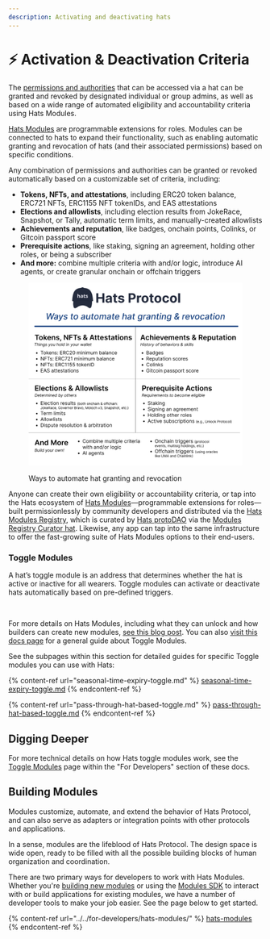```yaml
---
description: Activating and deactivating hats
---
```


# ⚡ Activation & Deactivation Criteria

The [permissions and authorities](../permissions-and-authorities/) that can be accessed via a hat can be granted and revoked by designated individual or group admins, as well as based on a wide range of automated eligibility and accountability criteria using Hats Modules.&#x20;

[Hats Modules](https://hats.mirror.xyz/xAk\_yb7dDL1OLBx8nq47Ni7V1SuiC6L6B-49u7vz520) are programmable extensions for roles. Modules can be connected to hats to expand their functionality, such as enabling automatic granting and revocation of hats (and their associated permissions) based on specific conditions.&#x20;

Any combination of permissions and authorities can be granted or revoked automatically based on a customizable set of criteria, including:

* **Tokens, NFTs, and attestations**, including ERC20 token balance, ERC721 NFTs, ERC1155 NFT tokenIDs, and EAS attestations
* **Elections and allowlists**, including election results from JokeRace, Snapshot, or Tally, automatic term limits, and manually-created allowlists
* **Achievements and reputation**, like badges, onchain points, Colinks, or Gitcoin passport score
* **Prerequisite actions**, like staking, signing an agreement, holding other roles, or being a subscriber
* **And more:** combine multiple criteria with and/or logic, introduce AI agents, or create granular onchain or offchain triggers

<figure><img src="../../.gitbook/assets/criteria summary.png" alt=""><figcaption><p>Ways to automate hat granting and revocation</p></figcaption></figure>

Anyone can create their own eligibility or accountability criteria, or tap into the Hats ecosystem of [Hats Modules](https://hats.mirror.xyz/xAk\_yb7dDL1OLBx8nq47Ni7V1SuiC6L6B-49u7vz520)—programmable extensions for roles—built permissionlessly by community developers and distributed via the [Hats Modules Registry](https://docs.hatsprotocol.xyz/for-developers/hats-modules/building-hats-modules/modules-registry), which is curated by [Hats protoDAO](https://hats.mirror.xyz/novgFmPfRzlHsJ2StKvQV48lh0CKHMLxeCBgMerrqEs) via the [Modules Registry Curator hat](https://app.hatsprotocol.xyz/trees/10/1?hatId=1.2.4.4). Likewise, any app can tap into the same infrastructure to offer the fast-growing suite of Hats Modules options to their end-users.

### Toggle Modules

A hat’s toggle module is an address that determines whether the hat is active or inactive for all wearers. Toggle modules can activate or deactivate hats automatically based on pre-defined triggers.

<figure><img src="../../.gitbook/assets/Screenshot 2023-06-28 at 3.13.01 PM.png" alt="" width="563"><figcaption></figcaption></figure>

For more details on Hats Modules, including what they can unlock and how builders can create new modules, [see this blog post](https://hats.mirror.xyz/xAk\_yb7dDL1OLBx8nq47Ni7V1SuiC6L6B-49u7vz520). You can also [visit this docs page](../../using-hats/setting-accountabilities/toggle-activating-and-deactivating-hats.md) for a general guide about Toggle Modules.

See the subpages within this section for detailed guides for specific Toggle modules you can use with Hats:

{% content-ref url="seasonal-time-expiry-toggle.md" %}
[seasonal-time-expiry-toggle.md](seasonal-time-expiry-toggle.md)
{% endcontent-ref %}

{% content-ref url="pass-through-hat-based-toggle.md" %}
[pass-through-hat-based-toggle.md](pass-through-hat-based-toggle.md)
{% endcontent-ref %}

## Digging Deeper

For more technical details on how Hats toggle modules work, see the [Toggle Modules](../../for-developers/hats-protocol-overview/toggle-modules.md) page within the "For Developers" section of these docs.

## Building Modules

Modules customize, automate, and extend the behavior of Hats Protocol, and can also serve as adapters or integration points with other protocols and applications.

In a sense, modules are the lifeblood of Hats Protocol. The design space is wide open, ready to be filled with all the possible building blocks of human organization and coordination.

There are two primary ways for developers to work with Hats Modules. Whether you're [building new modules](../../for-developers/hats-modules/building-hats-modules/) or using the [Modules SDK](../../for-developers/hats-modules/modules-sdk/) to interact with or build applications for existing modules, we have a number of developer tools to make your job easier. See the page below to get started.

{% content-ref url="../../for-developers/hats-modules/" %}
[hats-modules](../../for-developers/hats-modules/)
{% endcontent-ref %}
